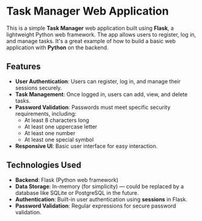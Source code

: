 # Task Manager Web Application

This is a simple **Task Manager** web application built using **Flask**, a lightweight Python web framework. The app allows users to register, log in, and manage tasks. It's a great example of how to build a basic web application with **Python** on the backend.

## Features

- **User Authentication**: Users can register, log in, and manage their sessions securely.
- **Task Management**: Once logged in, users can add, view, and delete tasks.
- **Password Validation**: Passwords must meet specific security requirements, including:
  - At least 8 characters long
  - At least one uppercase letter
  - At least one number
  - At least one special symbol
- **Responsive UI**: Basic user interface for easy interaction.

## Technologies Used

- **Backend**: Flask (Python web framework)
- **Data Storage**: In-memory (for simplicity) — could be replaced by a database like SQLite or PostgreSQL in the future.
- **Authentication**: Built-in user authentication using **sessions** in Flask.
- **Password Validation**: Regular expressions for secure password validation.

